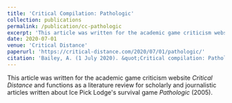```yaml
---
title: 'Critical Compilation: Pathologic'
collection: publications
permalink: /publication/cc-pathologic
excerpt: 'This article was written for the academic game criticism website <i>Critical Distance</i> and functions as a literature review for scholarly and journalistic articles written about Ice Pick Lodge's survival game <i>Pathologic</i> (2005).'
date: 2020-07-01
venue: 'Critical Distance'
paperurl: 'https://critical-distance.com/2020/07/01/pathologic/'
citation: 'Bailey, A. (1 July 2020). &quot;Critical compilation: Pathologic,&quot; <i>Critical Distance</i>.'
---
```


This article was written for the academic game criticism website <i>Critical Distance</i> and functions as a literature review for scholarly and journalistic articles written about Ice Pick Lodge's survival game <i>Pathologic</i> (2005).
